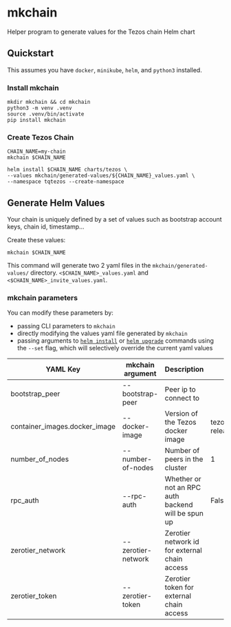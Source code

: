 # mkchain

Helper program to generate values for the Tezos chain Helm chart

## Quickstart

This assumes you have `docker`, `minikube`, `helm`, and `python3` installed.

### Install mkchain

```shell
mkdir mkchain && cd mkchain
python3 -m venv .venv
source .venv/bin/activate
pip install mkchain
```

### Create Tezos Chain

```shell
CHAIN_NAME=my-chain
mkchain $CHAIN_NAME

helm install $CHAIN_NAME charts/tezos \
--values mkchain/generated-values/${CHAIN_NAME}_values.yaml \
--namespace tqtezos --create-namespace
```

## Generate Helm Values

Your chain is uniquely defined by a set of values such as bootstrap account keys, chain id, timestamp...

Create these values:

```shell
mkchain $CHAIN_NAME
```

This command will generate two 2 yaml files in the `mkchain/generated-values/` directory. `<$CHAIN_NAME>_values.yaml` and `<$CHAIN_NAME>_invite_values.yaml`.

### mkchain parameters

You can modify these parameters by:

- passing CLI parameters to `mkchain`
- directly modifying the values yaml file generated by `mkchain`
- passing arguments to [`helm install`](https://helm.sh/docs/helm/helm_install/) or [`helm upgrade`](https://helm.sh/docs/helm/helm_upgrade/) commands using the `--set` flag, which will selectively override the current yaml values

| YAML Key                      | mkchain argument   | Description                                        | Default                |
| ----------------------------- | ------------------ | -------------------------------------------------- | ---------------------- |
| bootstrap_peer                | --bootstrap-peer   | Peer ip to connect to                              |                        |
| container_images.docker_image | --docker-image     | Version of the Tezos docker image                  | tezos/tezos:v7-release |
| number_of_nodes               | --number-of-nodes  | Number of peers in the cluster                     | 1                      |
| rpc_auth                      | --rpc-auth         | Whether or not an RPC auth backend will be spun up | False                  |
| zerotier_network              | --zerotier-network | Zerotier network id for external chain access      |                        |
| zerotier_token                | --zerotier-token   | Zerotier token for external chain access           |                        |

